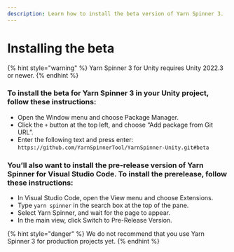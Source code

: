 ```yaml
---
description: Learn how to install the beta version of Yarn Spinner 3.
---
```


# Installing the beta

{% hint style="warning" %}
Yarn Spinner 3 for Unity requires Unity 2022.3 or newer.
{% endhint %}

### To install the beta for Yarn Spinner 3 in your Unity project, follow these instructions:

* Open the Window menu and choose Package Manager.
* Click the `+` button at the top left, and choose “Add package from Git URL”.
* Enter the following text and press enter: `https://github.com/YarnSpinnerTool/YarnSpinner-Unity.git#beta`

### You’ll also want to install the pre-release version of Yarn Spinner for Visual Studio Code. To install the prerelease, follow these instructions:

* In Visual Studio Code, open the View menu and choose Extensions.
* Type `yarn spinner` in the search box at the top of the pane.
* Select Yarn Spinner, and wait for the page to appear.
* In the main view, click Switch to Pre-Release Version.

{% hint style="danger" %}
We do not recommend that you use Yarn Spinner 3 for production projects yet.
{% endhint %}
